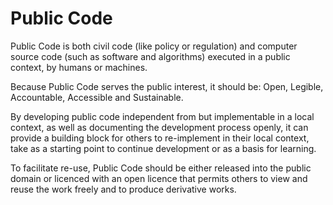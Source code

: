 # Public Code

Public Code is both civil code (like policy or regulation) and computer source code (such as software and algorithms) executed in a public context, by humans or machines.

Because Public Code serves the public interest, it should be: Open, Legible, Accountable, Accessible and Sustainable.

By developing public code independent from but implementable in a local context, as well as documenting the development process openly, it can provide a building block for others to re-implement in their local context, take as a starting point to continue development or as a basis for learning.

To facilitate re-use, Public Code should be either released into the public domain or licenced with an open licence that permits others to view and reuse the work freely and to produce derivative works.
